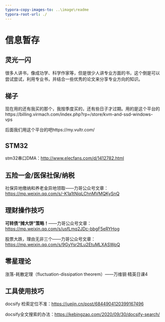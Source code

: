 ```yaml
---
typora-copy-images-to: ..\image\readme
typora-root-url: ./
---
```


# 信息暂存

## 灵光一闪

很多人讲书，像成功学、科学作家等，但是很少人讲专业方面的书，这个倒是可以尝试尝试，利用专业书，并结合一些优秀的论文来分享专业方向的知识。

## 梯子

现在用的还有我买的那个，我按季度买的，还有些日子才过期。用的是这个平台的https://billing.virmach.com/index.php?rp=/store/kvm-and-ssd-windows-vps

后面我们用这个平台的吧https://my.vultr.com/

## STM32

stm32串口DMA：http://www.elecfans.com/d/1412782.html

## 五险一金/医保社保/纳税

社保异地缴纳和养老金异地领取——力哥公众号文章：https://mp.weixin.qq.com/s/-K1a1tNiqLChnMVMQKySnQ

## 理财操作技巧

**可转债“摊大饼”策略！**——力哥公众号文章：https://mp.weixin.qq.com/s/usfLmq2JDc-bbgF5eRYHog

股票大跌，理由无非三个——力哥公众号文章：https://mp.weixin.qq.com/s/9GyYsr2tLu2EtuMLXASWpQ

## 零星理论

涨落-耗散定理（fluctuation-dissipation theorem）——万维钢·精英日课4

## 工具使用技巧

docsify 检索定位不准：https://juejin.cn/post/6844904120399167496

docsify全文搜索的办法：https://kebingzao.com/2020/09/30/docsify-search/

